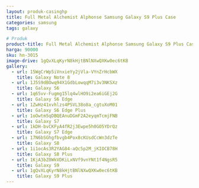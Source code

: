 ```yaml
---
layout: produk-casinghp
title: Full Metal Alchemist Alphonse Samsung Galaxy S9 Plus Case
categories: samsung
tags: galaxy

# Produk
product-title: Full Metal Alchemist Alphonse Samsung Galaxy S9 Plus Case
harga: 90000
sku: hn-3015
image-drive: 1gQvXLqKyrN8kHjtBNlNXwQXKw0ec6tKB
gallery:
  - url: 15WgCrWp5iVnxieYy2jVla-VYnZrHcbWX
    title: Galaxy Note 8
  - url: 1J5S9dBOwq94X1GdbLowqqM7i3v3NKSXz
    title: Galaxy S6
  - url: 1q65vv-Fugmg15lq4wlHO9i2ea6iGEj2G
    title: Galaxy S6 Edge
  - url: 1ZwHz41xvhlzs4PSVL38o8a_cgtuXoM01
    title: Galaxy S6 Edge Plus
  - url: 1oOwtm5qDBQEAnuDGmF2A2eyqmTcmjFNB
    title: Galaxy S7
  - url: 1kDH-bvCKFyA4fR2j3Ewpe5h0GO5YDrQz
    title: Galaxy S7 Edge
  - url: 17N6bSGhgfbvgb4Pox8cKUsdCcWn3dzTe
    title: Galaxy S8
  - url: 1i1ocAs3R2YAG84-aQc5p2M_jKIOCB78H
    title: Galaxy S8 Plus
  - url: 1KjA3bZ0WkVDKiLxNVf9vnYNt1f4NgsR5
    title: Galaxy S9
  - url: 1gQvXLqKyrN8kHjtBNlNXwQXKw0ec6tKB
    title: Galaxy S9 Plus
---
```

